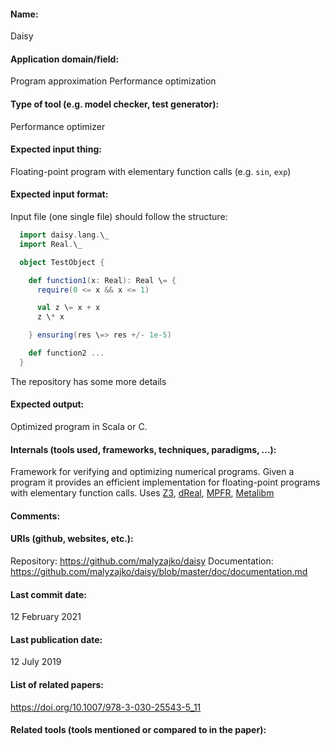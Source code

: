 #### Name:
Daisy

#### Application domain/field:
Program approximation
Performance optimization

#### Type of tool (e.g. model checker, test generator):
Performance optimizer

#### Expected input thing:
Floating-point program with elementary function calls (e.g. `sin`, `exp`)

#### Expected input format:
Input file (one single file) should follow the structure:
```scala
  import daisy.lang.\_
  import Real.\_

  object TestObject {

    def function1(x: Real): Real \= {
      require(0 <= x && x <= 1)

      val z \= x + x
      z \* x

    } ensuring(res \=> res +/- 1e-5)

    def function2 ...
  }
  ```
The repository has some more details 

#### Expected output:
Optimized program in Scala or C.

#### Internals (tools used, frameworks, techniques, paradigms, ...):
Framework for verifying and optimizing numerical programs.
Given a program it provides an efficient implementation for floating-point programs with elementary function calls.
Uses [Z3](Solvers/SMT/Z3.md), [dReal](Solvers/SMT/dReal.md), [MPFR](Libraries/MPFR.md), [Metalibm](Metalibm.md)

#### Comments:

#### URIs (github, websites, etc.):
Repository: https://github.com/malyzajko/daisy
Documentation: https://github.com/malyzajko/daisy/blob/master/doc/documentation.md

#### Last commit date:
12 February 2021

#### Last publication date:
12 July 2019

#### List of related papers:
https://doi.org/10.1007/978-3-030-25543-5_11

#### Related tools (tools mentioned or compared to in the paper):